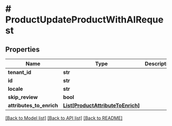 # # ProductUpdateProductWithAIRequest


## Properties 


Name | Type | Description | Notes
------------ | ------------- | ------------- | -------------
**tenant_id**| **str** |   | [optional]
**id**| **str** |   | [optional]
**locale**| **str** |   | [optional]
**skip_review**| **bool** |   | [optional]
**attributes_to_enrich**| [**List[ProductAttributeToEnrich]**](ProductAttributeToEnrich.md) |   | [optional]


[[Back to Model list]](../../README.md#models) [[Back to API list]](../../README.md#endpoints) [[Back to README]](../../README.md)

